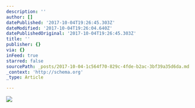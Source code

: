 ```yaml
---
description: ''
author: []
datePublished: '2017-10-04T19:26:45.303Z'
dateModified: '2017-10-04T19:26:04.640Z'
datePublishedOriginal: '2017-10-04T19:26:45.303Z'
title: ''
publisher: {}
via: {}
inFeed: true
starred: false
sourcePath: _posts/2017-10-04-1c564f70-829c-4fde-b2ac-3bf39a35d6da.md
_context: 'http://schema.org'
_type: Article

---
```

![](https://the-grid-user-content.s3-us-west-2.amazonaws.com/235703c9-d3ae-40e7-a194-57e4fd473bfb.jpg)